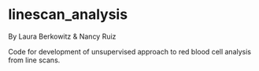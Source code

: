 # linescan_analysis
By Laura Berkowitz & Nancy Ruiz

Code for development of unsupervised approach to red blood cell analysis from line scans.  
